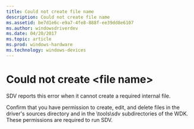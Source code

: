 ```yaml
---
title: Could not create file name
description: Could not create file name
ms.assetid: be7d1e6c-e9a7-4fe8-888f-ee39dd8e6107
ms.author: windowsdriverdev
ms.date: 04/20/2017
ms.topic: article
ms.prod: windows-hardware
ms.technology: windows-devices
---
```


# Could not create &lt;file name&gt;


SDV reports this error when it cannot create a required internal file.

Confirm that you have permission to create, edit, and delete files in the driver's sources directory and in the \\tools\\sdv subdirectories of the WDK. These permissions are required to run SDV.

 

 






